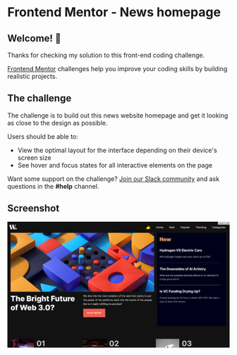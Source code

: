 # Frontend Mentor - News homepage

## Welcome! 👋

Thanks for checking my solution to this front-end coding challenge.

[Frontend Mentor](https://www.frontendmentor.io) challenges help you improve your coding skills by building realistic projects.

## The challenge

The challenge is to build out this news website homepage and get it looking as close to the design as possible.

Users should be able to:

- View the optimal layout for the interface depending on their device's screen size
- See hover and focus states for all interactive elements on the page

Want some support on the challenge? [Join our Slack community](https://www.frontendmentor.io/slack) and ask questions in the **#help** channel.

## Screenshot

![Screenshot](/src/screenshot/screenshot.PNG)